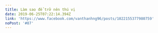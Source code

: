 ```yaml
---
title: Làm sao để trở nên thú vị
date: 2019-06-25T07:22:14.394Z
link: 'https://www.facebook.com/vanthanhng96/posts/1022155377980759'
noPost: '#87'
---
```


